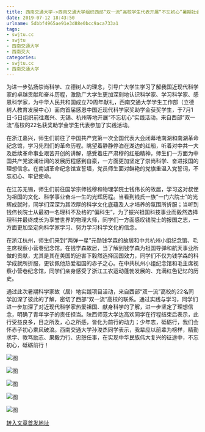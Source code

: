 ```yaml
---
title: 西南交通大学->西南交通大学组织西部“双一流”高校学生代表开展“不忘初心”暑期社会实践活动 | swjtu.cc
date: 2019-07-12 18:43:50
urlname: 5dbbf4965ae91e3d88e0bcc9aca733a1
tags: 
- swjtu.cc
- swjtu
- 西南交通大学
- 西南交大
categories:
- swjtu.cc
- 西南交通大学
---
```



为进一步弘扬崇尚科学、立德树人的理念，引导广大学生学习了解我国近现代科学家的卓越贡献和奋斗历程，激励广大学生更加深刻地认识科学家、学习科学家、感恩科学家，为中华人民共和国成立70周年献礼，西南交通大学学生工作部（立德树人教育发展中心）面向首届感恩中国近现代科学家奖助学金获奖学生，于7月1日-5日组织前往嘉兴、无锡、杭州等地开展“不忘初心”实践活动。来自西部“双一流”高校的22名获奖助学金学生代表参加了实践活动。

在浙江嘉兴，师生们前往了中国共产党第一次全国代表大会闭幕地南湖和南湖革命纪念馆，学习先烈们的革命历程。眺望着静静停泊在湖边的红船，听着对中共一大及后续革命事业艰苦开创的讲解，感受着庄严肃穆的红船精神，师生们一方面为中国共产党波澜壮阔的发展历程感到自豪，一方面更加坚定了崇尚科学、奋进报国的理想信念。在南湖革命纪念馆宣誓墙，党员师生面对鲜艳的党旗重温入党誓词，不忘初心、牢记使命。

在江苏无锡，师生们前往国学宗师钱穆和物理学院士钱伟长的故居，学习这对叔侄为祖国的文化、科学事业奋斗一生的光辉历程。当看到钱氏一族“一门六院士”的光辉成就时，同学们深深为其浓厚的科学文化底蕴及人才培养的氛围所折服；当听到钱伟长院士从最初一名理科不及格的“偏科生”，为了振兴祖国科技事业而毅然选择理科并最终成长为享誉世界的物理大师，同学们一方面感叹钱院士的报国之志，一方面更加坚定向科学家学习、努力学习科学文化的信念。

在浙江杭州，师生们来到“两弹一星”元勋钱学森的故居和中共杭州小组纪念馆、毛主席视察小营巷纪念馆。在钱学森故居，当了解到钱学森为祖国导弹和航天事业所做的贡献，尤其是其在美国的迫害下毅然选择回国效力，同学们不仅为钱学森的科学成就所折服，更钦佩他热爱祖国的赤子之心。在中共杭州小组纪念馆和毛主席视察小营巷纪念馆，同学们亲身感受了浙江工农运动蓬勃发展的、充满红色记忆的历史。

通过此次暑期科学家故（居）地实践项目活动，来自西部“双一流”高校的22名同学加深了彼此的了解，密切了西部“双一流”高校的联系。通过实践与学习，同学们进一步加深了对近现代科学家热爱祖国、献身科学的了解，进一步坚定了理想信念，明确了青年学子的责任担当。陕西师范大学达高欢同学在行程结束后表示，此行受益良多，目之所及，心之所感，皆化为前行的动力；少年志，砥砺行，我们会怀赤子初心乘风破浪。西南交通大学孙浚杰同学表示，我辈应以前辈为榜样，精勤求学、敦笃励志、果毅力行、忠恕任事，在实现中华民族伟大复兴的征途中，不忘初心，砥砺前行！



![图](https://news.swjtu.edu.cn/upload/201907/12/201907121708127702.jpg)

![图](https://news.swjtu.edu.cn/upload/201907/12/201907121707451006.jpg)

![图](https://news.swjtu.edu.cn/upload/201907/12/201907121706555108.jpg)

![图](https://news.swjtu.edu.cn/upload/201907/12/201907121706140684.jpg)

![图](https://news.swjtu.edu.cn/upload/201907/12/201907121705381434.jpg)

[转入文章首发地址](https://news.swjtu.edu.cn/shownews-18696.shtml)